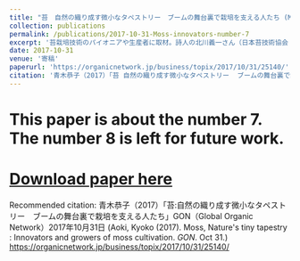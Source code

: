 ```yaml
---
title: "苔　自然の織り成す微小なタペストリー　ブームの舞台裏で栽培を支える人たち (Moss, Nature's tiny tapestry, Innovators and growers of moss cultivation)"
collection: publications
permalink: /publications/2017-10-31-Moss-innovators-number-7
excerpt: '苔栽培技術のパイオニアや生産者に取材。詩人の北川義一さん（日本苔技術協会（JMTA）代表）は、栽培から苔玉インストラクター養成、町おこしの裏方まで手掛ける。北川さんは、苔に関して、栽培技術研究・普及教育活動、量産化確立、直販取引、ユーザー教育、苔に関する事業開発までオールラウンドで手掛け、特許も持っている。苔は日本だけでなく海外でも評価が高まっている。苔農家は広がってきた。苔が葉や茎、仮根を発達させ、全体のテクスチャーが密に詰んでくるまでには、最低2年はかかる。長い。それでも栽培に取り組もうという生産者たちは、中山間地で農業に新たな活路を見出そうとする篤農家から、苔専業というニッチなスタイルで自立を賭ける新規就農者まで、それぞれのストーリーがある。隙間植物の経済圏は広がりつつある。もともと苔は、熱帯雨林から永久凍土が広がるツンドラまで、地上のあらゆる生態系で生存可能な、偉大な隙間（ニッチ）植物である。コンクリート・ジャングルにでさえ、僅かな窪みに水分さえあえれば、コロニーを作り出す。苔が表面を覆えば、その上で他の植物が芽吹き、新たな生物生息空間が生まれる。苔は荒れ地の地表を覆い、土壌浸食を食い止める畑の救急隊でもある。しかも、農薬も肥料も必要としない。作物としてはマイナーな存在だが、栽培技術の進歩と生産者の広がりで安定供給ができるようになった。苔玉から、アクアリウム、ガーデン、アート・インスタレーションまで、国内外で静かにニッチな苔経済圏を築きつつある。'
date: 2017-10-31
venue: '寄稿'
paperurl: 'https://organicnetwork.jp/business/topix/2017/10/31/25140/'
citation: '青木恭子（2017）「苔 自然の織り成す微小なタペストリー  ブームの舞台裏で栽培を支える人たち」GON（Global Organic Network）2017年10月31日 (Aoki, Kyoko (2017). Moss, Nature's tiny tapestry : Innovators and growers of moss cultivation. <i>GON</i>. Oct 31.)'
---
```


# This paper is about the number 7. The number 8 is left for future work.

# [Download paper here](http://academicpages.github.io/files/paper2.pdf)

Recommended citation: 青木恭子（2017）「苔:自然の織り成す微小なタペストリー　ブームの舞台裏で栽培を支える人たち」GON（Global Organic Network）2017年10月31日 (Aoki, Kyoko (2017). Moss, Nature's tiny tapestry : Innovators and growers of moss cultivation. <i>GON</i>. Oct 31.) https://organicnetwork.jp/business/topix/2017/10/31/25140/
